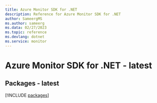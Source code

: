 ```yaml
---
title: Azure Monitor SDK for .NET
description: Reference for Azure Monitor SDK for .NET
author: SameergMS
ms.author: sameerg
ms.data: 02/27/2023
ms.topic: reference
ms.devlang: dotnet
ms.service: monitor
---
```

# Azure Monitor SDK for .NET - latest
## Packages - latest
[!INCLUDE [packages](monitor-index.md)]